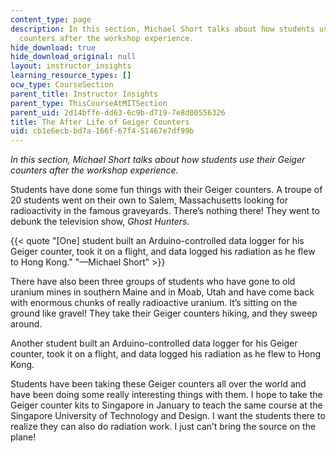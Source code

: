 ```yaml
---
content_type: page
description: In this section, Michael Short talks about how students use their Geiger
  counters after the workshop experience.
hide_download: true
hide_download_original: null
layout: instructor_insights
learning_resource_types: []
ocw_type: CourseSection
parent_title: Instructor Insights
parent_type: ThisCourseAtMITSection
parent_uid: 2d14bffe-dd63-6c9b-d719-7e8d00556326
title: The After Life of Geiger Counters
uid: cb1e6ecb-bd7a-166f-67f4-51467e7df99b
---
```


_In this section, Michael Short talks about how students use their Geiger counters after the workshop experience._

Students have done some fun things with their Geiger counters. A troupe of 20 students went on their own to Salem, Massachusetts looking for radioactivity in the famous graveyards. There’s nothing there! They went to debunk the television show, _Ghost Hunters_.

{{< quote "[One] student built an Arduino-controlled data logger for his Geiger counter, took it on a flight, and data logged his radiation as he flew to Hong Kong." "—Michael Short" >}}

There have also been three groups of students who have gone to old uranium mines in southern Maine and in Moab, Utah and have come back with enormous chunks of really radioactive uranium. It’s sitting on the ground like gravel! They take their Geiger counters hiking, and they sweep around.

Another student built an Arduino-controlled data logger for his Geiger counter, took it on a flight, and data logged his radiation as he flew to Hong Kong.

Students have been taking these Geiger counters all over the world and have been doing some really interesting things with them. I hope to take the Geiger counter kits to Singapore in January to teach the same course at the Singapore University of Technology and Design. I want the students there to realize they can also do radiation work. I just can’t bring the source on the plane!